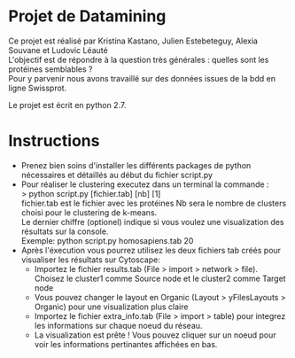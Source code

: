 # Projet de Datamining 

Ce projet est réalisé par Kristina Kastano, Julien Estebeteguy, Alexia Souvane et Ludovic Léauté</br>
L'objectif est de répondre à la question très générales :  quelles sont les protéines semblables ?</br>
Pour y parvenir nous avons travaillé sur des données issues de la bdd en ligne Swissprot.

Le projet est écrit en python 2.7.

# Instructions

<ul>
<li>Prenez bien soins d'installer les différents packages de python nécessaires et détaillés au début du fichier script.py</li>
<li>Pour réaliser le clustering executez dans un terminal la commande :</br>
> python script.py [fichier.tab] [nb] [1]</br>
fichier.tab est le fichier avec les protéines
Nb sera le nombre de clusters choisi pour le clustering de k-means.</br>
Le dernier chiffre (optionel) indique si vous voulez une visualization des résultats sur la console.</br>
Exemple: python script.py homosapiens.tab 20
</li>

<li>Après l'éxecution vous pourrez utilisez les deux fichiers tab créés pour visualiser les résultats sur Cytoscape:
	<ul>
	<li> Importez le fichier results.tab (File > import > network > file). Choisez le cluster1 comme Source node et le cluster2 comme Target node</li>
	<li> Vous pouvez changer le layout en Organic (Layout > yFilesLayouts > Organic) pour une visualization plus claire</li>
	<li> Importez le fichier extra_info.tab (File > import > table) pour integrez les informations sur chaque noeud du réseau. </li>
	<li> La visualization est prête ! Vous pouvez cliquer sur un noeud pour voir les informations pertinantes affichées en bas.</li>
	</ul>
</ul>
